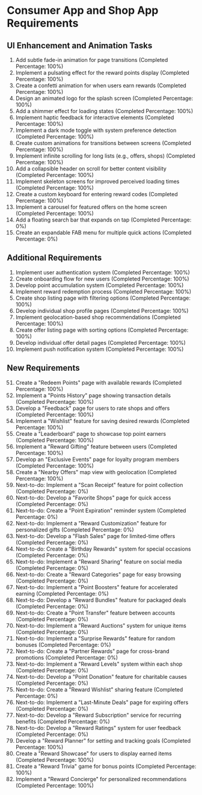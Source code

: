 # Consumer App and Shop App Requirements

## UI Enhancement and Animation Tasks

1. Add subtle fade-in animation for page transitions (Completed Percentage: 100%)
2. Implement a pulsating effect for the reward points display (Completed Percentage: 100%)
3. Create a confetti animation for when users earn rewards (Completed Percentage: 100%)
4. Design an animated logo for the splash screen (Completed Percentage: 100%)
5. Add a shimmer effect for loading states (Completed Percentage: 100%)
6. Implement haptic feedback for interactive elements (Completed Percentage: 100%)
7. Implement a dark mode toggle with system preference detection (Completed Percentage: 100%)
8. Create custom animations for transitions between screens (Completed Percentage: 100%)
9. Implement infinite scrolling for long lists (e.g., offers, shops) (Completed Percentage: 100%)
10. Add a collapsible header on scroll for better content visibility (Completed Percentage: 100%)
11. Implement skeleton screens for improved perceived loading times (Completed Percentage: 100%)
12. Create a custom keyboard for entering reward codes (Completed Percentage: 100%)
13. Implement a carousel for featured offers on the home screen (Completed Percentage: 100%)
14. Add a floating search bar that expands on tap (Completed Percentage: 0%)
15. Create an expandable FAB menu for multiple quick actions (Completed Percentage: 0%)

## Additional Requirements

1. Implement user authentication system (Completed Percentage: 100%)
2. Create onboarding flow for new users (Completed Percentage: 100%)
3. Develop point accumulation system (Completed Percentage: 100%)
4. Implement reward redemption process (Completed Percentage: 100%)
5. Create shop listing page with filtering options (Completed Percentage: 100%)
6. Develop individual shop profile pages (Completed Percentage: 100%)
7. Implement geolocation-based shop recommendations (Completed Percentage: 100%)
8. Create offer listing page with sorting options (Completed Percentage: 100%)
9. Develop individual offer detail pages (Completed Percentage: 100%)
10. Implement push notification system (Completed Percentage: 100%)

## New Requirements

51. Create a "Redeem Points" page with available rewards (Completed Percentage: 100%)
52. Implement a "Points History" page showing transaction details (Completed Percentage: 100%)
53. Develop a "Feedback" page for users to rate shops and offers (Completed Percentage: 100%)
54. Implement a "Wishlist" feature for saving desired rewards (Completed Percentage: 100%)
55. Create a "Leaderboard" page to showcase top point earners (Completed Percentage: 100%)
56. Implement a "Reward Gifting" feature between users (Completed Percentage: 100%)
57. Develop an "Exclusive Events" page for loyalty program members (Completed Percentage: 100%)
58. Create a "Nearby Offers" map view with geolocation (Completed Percentage: 100%)
59. Next-to-do: Implement a "Scan Receipt" feature for point collection (Completed Percentage: 0%)
60. Next-to-do: Develop a "Favorite Shops" page for quick access (Completed Percentage: 0%)
61. Next-to-do: Create a "Point Expiration" reminder system (Completed Percentage: 0%)
62. Next-to-do: Implement a "Reward Customization" feature for personalized gifts (Completed Percentage: 0%)
63. Next-to-do: Develop a "Flash Sales" page for limited-time offers (Completed Percentage: 0%)
64. Next-to-do: Create a "Birthday Rewards" system for special occasions (Completed Percentage: 0%)
65. Next-to-do: Implement a "Reward Sharing" feature on social media (Completed Percentage: 0%)
66. Next-to-do: Create a "Reward Categories" page for easy browsing (Completed Percentage: 0%)
67. Next-to-do: Implement a "Point Boosters" feature for accelerated earning (Completed Percentage: 0%)
68. Next-to-do: Develop a "Reward Bundles" feature for packaged deals (Completed Percentage: 0%)
69. Next-to-do: Create a "Point Transfer" feature between accounts (Completed Percentage: 0%)
70. Next-to-do: Implement a "Reward Auctions" system for unique items (Completed Percentage: 0%)
71. Next-to-do: Implement a "Surprise Rewards" feature for random bonuses (Completed Percentage: 0%)
72. Next-to-do: Create a "Partner Rewards" page for cross-brand promotions (Completed Percentage: 0%)
73. Next-to-do: Implement a "Reward Levels" system within each shop (Completed Percentage: 0%)
74. Next-to-do: Develop a "Point Donation" feature for charitable causes (Completed Percentage: 0%)
75. Next-to-do: Create a "Reward Wishlist" sharing feature (Completed Percentage: 0%)
76. Next-to-do: Implement a "Last-Minute Deals" page for expiring offers (Completed Percentage: 0%)
77. Next-to-do: Develop a "Reward Subscription" service for recurring benefits (Completed Percentage: 0%)
78. Next-to-do: Develop a "Reward Ratings" system for user feedback (Completed Percentage: 0%)
86. Develop a "Reward Planner" for setting and tracking goals (Completed Percentage: 100%)
96. Create a "Reward Showcase" for users to display earned items (Completed Percentage: 100%)
99. Create a "Reward Trivia" game for bonus points (Completed Percentage: 100%)
100. Implement a "Reward Concierge" for personalized recommendations (Completed Percentage: 100%)

